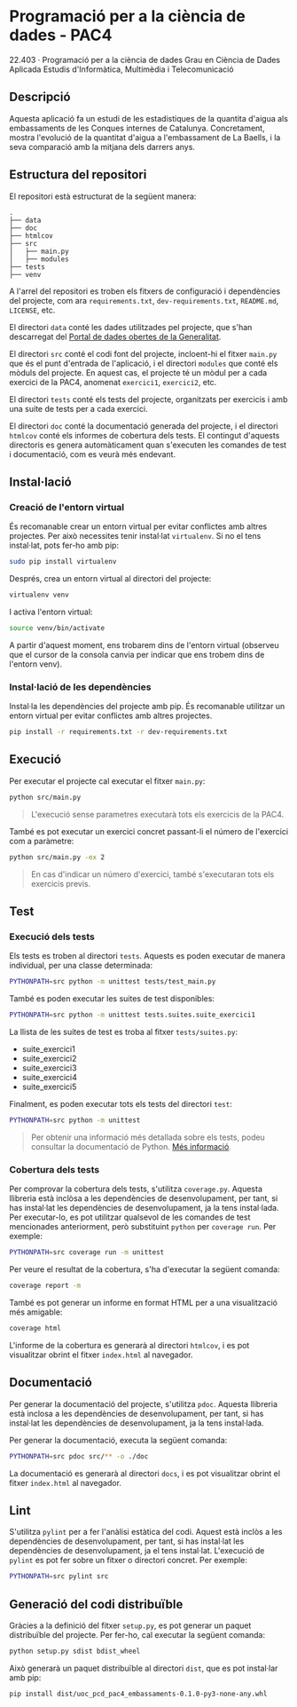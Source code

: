 # Programació per a la ciència de dades - PAC4
22.403 · Programació per a la ciència de dades
Grau en Ciència de Dades Aplicada
Estudis d'Informàtica, Multimèdia i Telecomunicació

## Descripció
Aquesta aplicació fa un estudi de les estadistiques de la quantita d'aigua als embassaments de les Conques internes de Catalunya.
Concretament, mostra l'evolució de la quantitat d'aigua a l'embassament de La Baells, i la seva comparació amb la mitjana dels darrers anys.

## Estructura del repositori
El repositori està estructurat de la següent manera:
```
.
├── data
├── doc
├── htmlcov
├── src
│   ├── main.py
│   ├── modules
├── tests
├── venv
```
A l'arrel del repositori es troben els fitxers de configuració i dependències del projecte, com ara `requirements.txt`, `dev-requirements.txt`, `README.md`, `LICENSE`, etc.

El directori `data` conté les dades utilitzades pel projecte, que s'han descarregat del [Portal de dades obertes de la Generalitat](https://analisi.transparenciacatalunya.cat/Medi-Ambient/Quantitat-d-aigua-als-embassaments-de-les-Conques-/gn9e-3qhr/about_data).

El directori `src` conté el codi font del projecte, incloent-hi el fitxer `main.py` que és el punt d'entrada de l'aplicació, i el directori `modules` que conté els mòduls del projecte.
En aquest cas, el projecte té un mòdul per a cada exercici de la PAC4, anomenat `exercici1`, `exercici2`, etc.

El directori `tests` conté els tests del projecte, organitzats per exercicis i amb una suite de tests per a cada exercici.

El directori `doc` conté la documentació generada del projecte, i el directori `htmlcov` conté els informes de cobertura dels tests. El contingut d'aquests directoris es genera automàticament quan s'executen les comandes de test i documentació, com es veurà més endevant.

## Instal·lació

### Creació de l'entorn virtual
És recomanable crear un entorn virtual per evitar conflictes amb altres projectes.
Per això necessites tenir instal·lat `virtualenv`. Si no el tens instal·lat, pots fer-ho amb pip:
```bash
sudo pip install virtualenv
```
Després, crea un entorn virtual al directori del projecte:
```bash
virtualenv venv
```
I activa l'entorn virtual:
```bash
source venv/bin/activate
```
A partir d'aquest moment, ens trobarem dins de l'entorn virtual (observeu que el cursor de la consola canvia per indicar que ens trobem dins de l'entorn venv).

### Instal·lació de les dependències
Instal·la les dependències del projecte amb pip. 
És recomanable utilitzar un entorn virtual per evitar conflictes amb altres projectes.
```bash
pip install -r requirements.txt -r dev-requirements.txt
```

## Execució
Per executar el projecte cal executar el fitxer `main.py`:
```bash
python src/main.py
```

> L'execució sense parametres executarà tots els exercicis de la PAC4.

També es pot executar un exercici concret passant-li el número de l'exercici com a paràmetre:
```bash
python src/main.py -ex 2
```
> En cas d'indicar un número d'exercici, també s'executaran tots els exercicis previs.

## Test
### Execució dels tests
Els tests es troben al directori `tests`. 
Aquests es poden executar de manera individual, per una classe determinada:
```bash
PYTHONPATH=src python -m unittest tests/test_main.py
``` 

També es poden executar les suites de test disponibles: 
```bash
PYTHONPATH=src python -m unittest tests.suites.suite_exercici1
```

La llista de les suites de test es troba al fitxer `tests/suites.py`:
* suite_exercici1
* suite_exercici2
* suite_exercici3
* suite_exercici4
* suite_exercici5

Finalment, es poden executar tots els tests del directori `test`:
```bash
PYTHONPATH=src python -m unittest
```

> Per obtenir una informació més detallada sobre els tests, podeu consultar la documentació de Python.
> [Més informació](https://docs.python.org/3/library/unittest.html).

### Cobertura dels tests
Per comprovar la cobertura dels tests, s'utilitza `coverage.py`.
Aquesta llibreria està inclòsa a les dependències de desenvolupament, per tant, si has instal·lat les dependències de desenvolupament, ja la tens instal·lada.
Per executar-lo, es pot utilitzar qualsevol de les comandes de test mencionades anteriorment, 
però substituint `python` per `coverage run`. Per exemple:
```bash
PYTHONPATH=src coverage run -m unittest
```

Per veure el resultat de la cobertura, s'ha d'executar la següent comanda:
```bash
coverage report -m
```

També es pot generar un informe en format HTML per a una visualització més amigable:
```bash
coverage html
```

L'informe de la cobertura es generarà al directori `htmlcov`, i es pot visualitzar obrint el fitxer `index.html` al navegador.

## Documentació
Per generar la documentació del projecte, s'utilitza `pdoc`.
Aquesta llibreria està inclosa a les dependències de desenvolupament, per tant, si has instal·lat les dependències de desenvolupament, ja la tens instal·lada.

Per generar la documentació, executa la següent comanda:
```bash
PYTHONPATH=src pdoc src/** -o ./doc
```

La documentació es generarà al directori `docs`, i es pot visualitzar obrint el fitxer `index.html` al navegador.

## Lint
S'utilitza `pylint` per a fer l'anàlisi estàtica del codi.
Aquest està inclòs a les dependències de desenvolupament, per tant, si has instal·lat les dependències de desenvolupament, ja el tens instal·lat.
L'execució de `pylint` es pot fer sobre un fitxer o directori concret. Per exemple:
```bash
PYTHONPATH=src pylint src
```

## Generació del codi distribuïble
Gràcies a la definició del fitxer `setup.py`, es pot generar un paquet distribuïble del projecte.
Per fer-ho, cal executar la següent comanda:
```bash
python setup.py sdist bdist_wheel
```

Això generarà un paquet distribuïble al directori `dist`, que es pot instal·lar amb pip:
```bash
pip install dist/uoc_pcd_pac4_embassaments-0.1.0-py3-none-any.whl
```